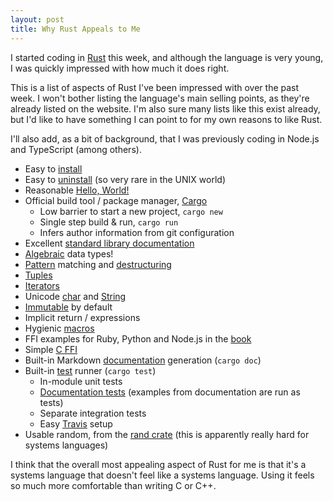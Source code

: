 ```yaml
---
layout: post
title: Why Rust Appeals to Me
---
```


I started coding in [Rust][rust] this week,
and although the language is very young,
I was quickly impressed
with how much it does right.

[rust]: https://www.rust-lang.org

This is a list of
aspects of Rust
I've been impressed with
over the past week.
I won't bother listing
the language's main selling points,
as they're already listed on the website.
I'm also sure
many lists like this
exist already,
but I'd like to have something
I can point to
for my own reasons
to like Rust.

I'll also add,
as a bit of background,
that I was previously coding in
Node.js and TypeScript (among others).

- Easy to [install][install]
- Easy to [uninstall][uninstall] (so very rare in the <abbr>UNIX</abbr> world)
- Reasonable [Hello, World!][hello]
- Official build tool / package manager, [Cargo][cargo]
  - Low barrier to start a new project, `cargo new`
  - Single step build & run, `cargo run`
  - Infers author information from git configuration
- Excellent [standard library documentation][stddoc]
- [Algebraic][enums] data types!
- [Pattern][patterns] matching and [destructuring][destructuring]
- [Tuples][tuples]
- [Iterators][iterators]
- Unicode [char][char] and [String][strings]
- [Immutable][mutability] by default
- Implicit return / expressions
- Hygienic [macros][macros]
- FFI examples for Ruby, Python and Node.js in the [book][ffi]
- Simple [C FFI][cffi]
- Built-in Markdown [documentation][documentation] generation (`cargo doc`)
- Built-in [test][testing] runner (`cargo test`)
  - In-module unit tests
  - [Documentation tests][doctests] (examples from documentation are run as
    tests)
  - Separate integration tests
  - Easy [Travis][travis] setup
- Usable random, from the [rand crate][rand] (this is apparently really hard
  for systems languages)

[cargo]: http://doc.crates.io
[cffi]: https://doc.rust-lang.org/stable/book/ffi.html
[char]: https://doc.rust-lang.org/stable/book/primitive-types.html#char
[destructuring]: https://doc.rust-lang.org/stable/book/patterns.html#destructuring
[doctests]: https://doc.rust-lang.org/stable/book/documentation.html#documentation-as-tests
[documentation]: https://doc.rust-lang.org/stable/book/documentation.html
[enums]: https://doc.rust-lang.org/stable/book/enums.html
[ffi]: https://doc.rust-lang.org/stable/book/rust-inside-other-languages.html
[hello]: https://play.rust-lang.org/?code=fn%20main()%20%7B%0A%20%20%20%20println!(%22Hello%2C%20world!%22)%3B%0A%7D%0A
[install]: https://doc.rust-lang.org/stable/book/installing-rust.html
[iterators]: https://doc.rust-lang.org/stable/book/iterators.html
[macros]: https://doc.rust-lang.org/stable/book/macros.html
[mutability]: https://doc.rust-lang.org/stable/book/mutability.html
[patterns]: https://doc.rust-lang.org/stable/book/patterns.html
[rand]: http://doc.rust-lang.org/rand/rand/index.html
[stddoc]: https://doc.rust-lang.org/std/
[strings]: https://doc.rust-lang.org/stable/book/strings.html
[testing]: https://doc.rust-lang.org/stable/book/testing.html
[travis]: http://docs.travis-ci.com/user/languages/rust/
[tuples]: https://doc.rust-lang.org/stable/book/primitive-types.html#tuples
[uninstall]: https://doc.rust-lang.org/stable/book/installing-rust.html#uninstalling

I think that
the overall
most appealing aspect of Rust
for me
is that it's a systems language
that doesn't feel like a systems language.
Using it
feels so much more comfortable
than writing C or C++.
